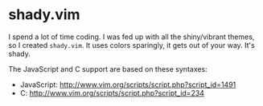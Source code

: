 shady.vim
=========

I spend a lot of time coding. I was fed up with all the shiny/vibrant themes,
so I created `shady.vim`. It uses colors sparingly, it gets out of your way.
It's shady.

The JavaScript and C support are based on these syntaxes:

- JavaScript: <http://www.vim.org/scripts/script.php?script_id=1491>
- C: <http://www.vim.org/scripts/script.php?script_id=234>
